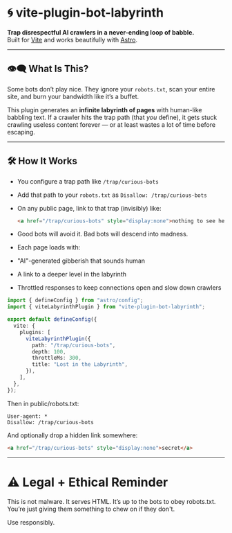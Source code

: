 # 🌀 vite-plugin-bot-labyrinth

**Trap disrespectful AI crawlers in a never-ending loop of babble.**  
Built for [Vite](https://vitejs.dev/) and works beautifully with [Astro](https://astro.build/).

---

## 👁️‍🗨️ What Is This?

Some bots don’t play nice. They ignore your `robots.txt`, scan your entire site, and burn your bandwidth like it’s a buffet.

This plugin generates an **infinite labyrinth of pages** with human-like babbling text. If a crawler hits the trap path (that _you_ define), it gets stuck crawling useless content forever — or at least wastes a lot of time before escaping.

---

## 🛠️ How It Works

- You configure a trap path like `/trap/curious-bots`
- Add that path to your `robots.txt` as `Disallow: /trap/curious-bots`
- On any public page, link to that trap (invisibly) like:

  ```html
  <a href="/trap/curious-bots" style="display:none">nothing to see here</a>
  ```

- Good bots will avoid it. Bad bots will descend into madness.

- Each page loads with:

- "AI"-generated gibberish that sounds human

- A link to a deeper level in the labyrinth

- Throttled responses to keep connections open and slow down crawlers

```typescript
import { defineConfig } from "astro/config";
import { viteLabyrinthPlugin } from "vite-plugin-bot-labyrinth";

export default defineConfig({
  vite: {
    plugins: [
      viteLabyrinthPlugin({
        path: "/trap/curious-bots",
        depth: 100,
        throttleMs: 300,
        title: "Lost in the Labyrinth",
      }),
    ],
  },
});
```

Then in public/robots.txt:

```text
User-agent: *
Disallow: /trap/curious-bots

```

And optionally drop a hidden link somewhere:

```html
<a href="/trap/curious-bots" style="display:none">secret</a>
```

---

# ⚠️ Legal + Ethical Reminder

This is not malware. It serves HTML.
It’s up to the bots to obey robots.txt. You’re just giving them something to chew on if they don't.

Use responsibly.

